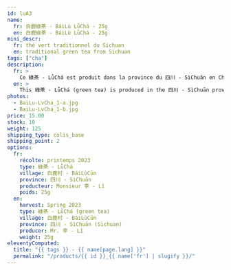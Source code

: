 ```yaml
---
id: luA3
name:
  fr: 白鹿綠茶 - BáiLù LǜChá - 25g
  en: 白鹿綠茶 - BáiLù LǜChá - 25g
mini_descr:
  fr: thé vert traditionnel du Sichuan
  en: traditional green tea from Sichuan
tags: ["cha"]
description:
  fr: >
    Ce 綠茶 - LǜChá est produit dans la province du 四川 - SìChuān en Chine et plus exactement au village de 白鹿村 - BáiLùCūn qui se trouve à environ 850 mètres d'altitude.<!--more--> Il ne couvre qu'une superficie de 5,8 kilomètres carrés et compte un peu plus de 1 300 habitants. Aucune industrie, son environnement est donc naturellement excellent et propice à la production agricole.
  en: >
    This 綠茶 - LǜChá (green tea) is produced in the 四川 - SìChuān province of China, specifically in the village of 白鹿村 - BáiLùCūn, located at an altitude of approximately 850 meters.<!--more--> It covers an area of only 5.8 square kilometers and has just over 1,300 residents. With no industry, its natural environment is ideal for agricultural production.
photos:
  - BaiLu-LvCha_1-a.jpg
  - BaiLu-LvCha_1-b.jpg
price: 15.00
stock: 10
weight: 125
shipping_type: colis_base
shipping_point: 2
options:
  fr:
    récolte: printemps 2023
    type: 綠茶 - LǜChá
    village: 白鹿村 - BáiLùCūn
    province: 四川 - SìChuān
    producteur: Monsieur 李 - Lǐ
    poids: 25g
  en:
    harvest: Spring 2023
    type: 綠茶 - LǜChá (green tea)
    village: 白鹿村 - BáiLùCūn
    province: 四川 - SìChuān (Sichuan)
    producer: Mr. 李 - Lǐ
    weight: 25g
eleventyComputed:
  title: "{{ tags }} - {{ name[page.lang] }}"
  permalink: "/products/{{ id }}_{{ name['fr'] | slugify }}/"
---
```

